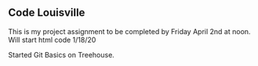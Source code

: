 ## Code Louisville

This is my project assignment to be completed by Friday April 2nd at noon.
Will start html code 1/18/20

Started Git Basics on Treehouse.
